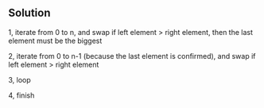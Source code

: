 ## Solution

1, iterate from 0 to n, and swap if left element > right element, then the last element must be the biggest

2, iterate from 0 to n-1 (because the last element is confirmed), and swap if left element > right element

3, loop

4, finish